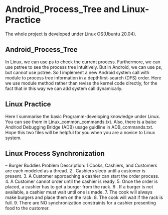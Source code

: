 # Android_Process_Tree and Linux-Practice
The whole project is developed under Linux OS(Ubuntu 20.04). 
## Android_Process_Tree
In Linux, we can use ps to check the current process. Furthermore, we can use pstree to see the process tree intuitively.
But in Android, we can use ps, but cannot use pstree. 
So I implement a new Android system call with module to process tree information in a depthfirst-search (DFS) order.
Here we use module method rather than revise the kernel code directly, for the fact that in this way we can add system call dynamically.
## Linux Practice
Here I summarise the basic Programm-developing knowledge under Linux. You can see them in Linux_common_commands.txt.
Also, there is a baisc Andriod Debugging Bridge (ADB) usage guidline in ADB_commands.txt. Hope this two files will be helpful for you when you are a novice to Linux system.
## Linux Process Synchronization
– Burger Buddies Problem Description:
1.Cooks, Cashiers, and Customers are each modeled as a thread.
2 .	Cashiers sleep until a customer is present.
3.	A Customer approaching a cashier can start the order process.
4.	A Customer cannot order until the cashier is ready.
5.	Once the order is placed, a cashier has to get a burger from the rack.
6 .	If a burger is not available, a cashier must wait until one is made.
7.	The cook will always make burgers and place them on the rack.
8.	The cook will wait if the rack is full.
9.	There are NO synchronization constraints for a cashier presenting food to the customer.
